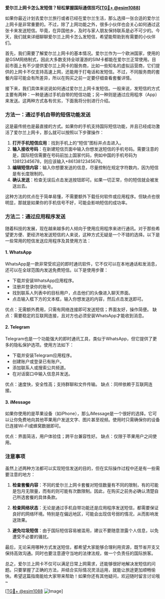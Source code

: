 **爱尔兰上网卡怎么发短信？轻松掌握国际通信技巧[[TG💪+ @esim1088](https://t.me/s/esim1088)]**

如果你最近计划去爱尔兰旅行或者已经在爱尔兰生活，那么选择一张合适的爱尔兰上网卡是非常重要的。不过，除了上网功能之外，很多小伙伴也会关心如何通过这张卡来发送短信。毕竟，在异国他乡，及时与家人朋友保持联系是必不可少的。今天，我们就来详细聊聊爱尔兰上网卡怎么发短信，希望能帮助到有需要的小伙伴们。

首先，我们需要了解爱尔兰上网卡的基本情况。爱尔兰作为一个欧洲国家，使用的是GSM网络制式，因此大多数支持全球漫游的SIM卡都能在爱尔兰正常使用。目前市面上有不少提供爱尔兰上网卡的服务商，比如一些知名的虚拟运营商，它们提供的上网卡不仅支持高速上网，还能用于打电话和发短信。不过，不同服务商的套餐内容可能会有所差异，所以在购买之前一定要仔细查看套餐详情。

接下来，我们具体来说说如何通过爱尔兰上网卡发短信。一般来说，发短信的方式主要有两种：一种是通过手机自带的短信功能；另一种则是通过应用程序（App）来发送。这两种方式各有优劣，下面我将分别进行介绍。

### 方法一：通过手机自带的短信功能发送

这是最传统也是最直接的方式。如果你的手机支持国际短信功能，并且已经成功激活了爱尔兰上网卡，那么就可以按照以下步骤操作：

1. **打开手机短信应用**：找到手机上的“短信”图标并点击进入。
2. **输入接收号码**：在新建短信页面中输入你想发送短信的手机号码。需要注意的是，国际短信需要在号码前加上国家代码，例如中国的手机号码为13812345678，则应该输入+8613812345678。
3. **编辑短信内容**：输入你想要发送的信息，尽量控制在规定字符数内，因为短信是有长度限制的。
4. **确认发送**：检查无误后点击发送按钮即可。如果一切正常，你的短信就会被发送出去。

这种方法的优点在于简单易懂，不需要额外下载任何软件或应用程序。但缺点也很明显，那就是如果你的手机信号不好，可能会影响短信的成功率。

### 方法二：通过应用程序发送

随着科技的发展，现在越来越多的人倾向于使用应用程序来进行通讯。对于那些希望更方便、更经济地发送短信的人来说，这种方式无疑是一个不错的选择。以下是一些常用的短信发送应用程序及其使用方法：

#### 1. WhatsApp
WhatsApp是一款非常受欢迎的即时通讯软件，它不仅可以在本地通话和发消息，还可以在全球范围内发送免费短信。以下是使用步骤：
- 下载并安装WhatsApp应用程序。
- 注册并登录你的账号。
- 找到联系人列表中的目标用户，点击他们的头像进入聊天界面。
- 点击输入框下方的文本框，输入你想发送的内容，然后点击发送即可。

优点：无需额外费用，只需有网络连接即可发送短信；界面友好，操作简便。
缺点：需要稳定的互联网连接，且对方也必须安装WhatsApp才能收到消息。

#### 2. Telegram
Telegram也是一个功能强大的即时通讯工具，类似于WhatsApp，但它提供了更多的隐私保护选项。使用方法如下：
- 下载并安装Telegram应用程序。
- 创建账户或登录已有账户。
- 添加联系人或搜索公共频道。
- 在对话窗口中输入信息并发送。

优点：速度快，安全性高；支持群聊和文件传输。
缺点：同样依赖于互联网连接。

#### 3. iMessage
如果你使用的是苹果设备（如iPhone），那么iMessage是一个很好的选择。它可以让你免费地向其他苹果用户发送文字、图片甚至视频。使用时只需确保你的设备已连接Wi-Fi或蜂窝数据即可。

优点：界面简洁，用户体验佳；跨平台兼容性好。
缺点：仅限于苹果用户之间使用。

### 注意事项

虽然上述两种方法都可以实现短信发送的目的，但在实际操作过程中还是有一些需要注意的地方：

1. **检查套餐内容**：不同的爱尔兰上网卡套餐对短信数量有不同的限制，有的可能是包月无限量，而有的则可能有次数限制。因此，在购买之前务必确认清楚自己所选套餐的具体条款。

2. **检查网络状态**：无论是通过手机自带功能还是应用程序发送短信，都需要保证良好的网络环境。特别是在偏远地区，可能会出现信号弱的情况，从而影响发送效果。

3. **避免垃圾短信**：由于国际短信容易被滥用，建议不要随意泄露个人信息，以免遭受不必要的骚扰。

最后，无论采用哪种方式发送短信，都希望大家能够合理利用资源，既节省开支又保持高效沟通。同时也要注意遵守当地的法律法规，做一个负责任的国际旅客。

总之，爱尔兰上网卡不仅可以满足日常上网需求，还能够很好地解决发短信的问题。只要掌握了正确的方法，并结合实际情况灵活运用，就能让旅途更加顺畅愉快。希望这篇指南能给大家带来帮助！如果你还有其他疑问，欢迎随时留言讨论哦~

[[TG💪+ @esim1088](https://t.me/s/esim1088) ![Image](https://i.postimg.cc/4NQfJmqS/Snipaste-2025-05-13-00-14-12.png)]